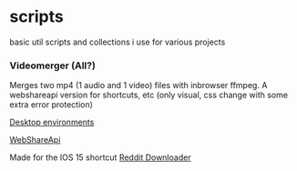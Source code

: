 # scripts

basic util scripts and collections i use for various projects

### Videomerger (All?)
Merges two mp4 (1 audio and 1 video) files with inbrowser ffmpeg.
A webshareapi version for shortcuts, etc (only visual, css change with some extra error protection)

[Desktop environments](https://www.github.com/H0l52/scripts/blob/main/videomerger.html)

[WebShareApi](https://h0l52.github.io/scripts/videomerger_IOS.html?v=https://v.redd.it/vjz99l0tg2k31/DASH_480&a=https://v.redd.it/vjz99l0tg2k31/audio)

Made for the IOS 15 shortcut [Reddit Downloader](https://www.icloud.com/shortcuts/962184e2d5c44ceeac2733ea719e91e6)
